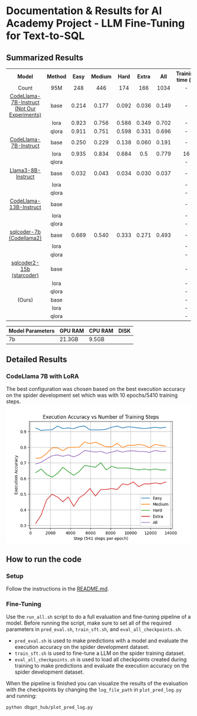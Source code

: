 # Documentation & Results for AI Academy Project - LLM Fine-Tuning for Text-to-SQL

## Summarized Results
<table style="text-align: center;">
  <tr>
    <th style="text-align: center;">Model</th>
    <th>Method</th>
    <th>Easy</th>
    <th>Medium</th>
    <th>Hard</th>
    <th>Extra</th>
    <th>All</th>
    <th>Training time (h)</th>
    <th>Inference time (s)</th>
  </tr>

  <tr>
  <td>Count</td>
    <td>95M</td>
    <td>248</td>
    <td>446</td>
    <td>174</td>
    <td>166</td>
    <td>1034</td>
    <td>-</td>
    <td>-</td>
  </tr>

  <tr>
    <td><a href="https://huggingface.co/codellama/CodeLlama-7b-Instruct-hf">CodeLlama-7B-Instruct (Not Our Experiments)</a></td>
    <td>base</td>
    <td>0.214</td>
    <td>0.177</td>
    <td>0.092</td>
    <td>0.036</td>
    <td>0.149</td>
    <td>-</td>
    <td>-</td>
  </tr>
  <tr>
  <td></td>
    <td>lora</td>
    <td>0.923</td>
    <td>0.756</td>
    <td>0.586</td>
    <td>0.349</td>
    <td>0.702</td>
    <td>-</td>
    <td>-</td>
  </tr>
  <tr>
    <td></td>
    <td>qlora</td>
    <td>0.911</td>
    <td>0.751</td>
    <td>0.598</td>
    <td>0.331</td>
    <td>0.696</td>
    <td>-</td>
    <td>-</td>
  </tr>

  <tr>                                                      
    <td><a href="https://huggingface.co/codellama/CodeLlama-7b-Instruct-hf">CodeLlama-7B-Instruct</a></td>
    <td>base</td>
    <td>0.250 </td>
    <td>0.229</td>
    <td>0.138</td>
    <td>0.060</td>
    <td>0.191 </td>
    <td>-</td>
    <td>-</td>
  </tr>
  <tr>
    <td></td>
    <td>lora</td>
    <td>0.935</td>
    <td>0.834</td>
    <td>0.684</td>
    <td>0.5</td>
    <td>0.779</td>
    <td>16</td>
    <td>-</td>
  </tr>
  <tr>
    <td></td>
    <td>qlora</td>
    <td></td>
    <td></td>
    <td></td>
    <td></td>
    <td></td>
    <td>-</td>
    <td>-</td>
  </tr>

  <tr>                                                      
    <td><a href="https://huggingface.co/meta-llama/Meta-Llama-3-8B-Instruct">Llama3-8B-Instruct</a></td>
    <td>base</td>
    <td>0.032</td>
    <td>0.043</td>
    <td>0.034</td>
    <td>0.030</td>
    <td>0.037</td>
    <td>-</td>
    <td>-</td>
  </tr>
  <tr>
    <td></td>
    <td>lora</td>
    <td></td>
    <td></td>
    <td></td>
    <td></td>
    <td></td>
    <td>-</td>
    <td>-</td>
  </tr>
  <tr>
    <td></td>
    <td>qlora</td>
    <td></td>
    <td></td>
    <td></td>
    <td></td>
    <td></td>
    <td>-</td>
    <td>-</td>
  </tr>

  <tr>                                                      
    <td><a href="https://huggingface.co/meta-llama/CodeLlama-7b-Instruct-hf">CodeLlama-13B-Instruct</a></td>
    <td>base</td>
    <td></td>
    <td></td>
    <td></td>
    <td></td>
    <td></td>
    <td>-</td>
    <td>-</td>
  </tr>
  <tr>
    <td></td>
    <td>lora</td>
    <td></td>
    <td></td>
    <td></td>
    <td></td>
    <td></td>
    <td>-</td>
    <td>-</td>
  </tr>
  <tr>
    <td></td>
    <td>qlora</td>
    <td></td>
    <td></td>
    <td></td>
    <td></td>
    <td></td>
    <td>-</td>
    <td>-</td>
  </tr>

  <tr>
    <td><a href="https://huggingface.co/defog/sqlcoder-7b-2">sqlcoder-7b (Codellama2)</a></td>
    <td>base</td>
    <td>0.669</td>
    <td>0.540</td>
    <td>0.333</td>
    <td>0.271</td>
    <td>0.493</td>
    <td>-</td>
    <td>-</td>
  </tr> 
  <tr>
    <td></td>
    <td>lora</td>
    <td></td>
    <td></td>
    <td></td>
    <td></td>
    <td></td>
    <td>-</td>
    <td>-</td>
  </tr>
  <tr>
    <td></td>
    <td>qlora</td>
    <td></td>
    <td></td>
    <td></td>
    <td></td>
    <td></td>
    <td>-</td>
    <td>-</td>
  </tr>

  <tr>
    <td><a href="https://huggingface.co/defog/sqlcoder2">sqlcoder2-15b (starcoder)</a></td>
    <td>base</td>
    <td></td>
    <td></td>
    <td></td>
    <td></td>
    <td></td>
    <td>-</td>
    <td>-</td>
  </tr> 
  <tr>
    <td></td>
    <td>lora</td>
    <td></td>
    <td></td>
    <td></td>
    <td></td>
    <td></td>
    <td>-</td>
    <td>-</td>
  </tr>
  <tr>
    <td></td>
    <td>qlora</td>
    <td></td>
    <td></td>
    <td></td>
    <td></td>
    <td></td>
    <td>-</td>
    <td>-</td>
  </tr>

  <tr>
    <td>(Ours)</td>
    <td>base</td>
    <td></td>
    <td></td>
    <td></td>
    <td></td>
    <td></td>
    <td>-</td>
    <td>-</td>
  </tr> 
  <tr>
    <td></td>
    <td>lora</td>
    <td></td>
    <td></td>
    <td></td>
    <td></td>
    <td></td>
    <td>-</td>
    <td>-</td>
  </tr>
  <tr>
    <td></td>
    <td>qlora</td>
    <td></td>
    <td></td>
    <td></td>
    <td></td>
    <td></td>
    <td>-</td>
    <td>-</td>
  </tr>
</table>

| Model Parameters | GPU RAM | CPU RAM | DISK   |
| ---------------- | ------- | ------- | ------ |
| 7b               | 21.3GB     | 9.5GB   |  |

## Detailed Results

### CodeLlama 7B with LoRA
The best configuration was chosen based on the best execution accuracy on the spider development set which was with 10 epochs/5410 training steps. 
<img src="dbgpt_hub/output/results_codellama7b-lora.png"
     alt="Results for CodeLlama 7B with LoRA"
     style="display: flex; margin-right: 10px;" />
     

## How to run the code

### Setup
Follow the instructions in the [README.md](https://github.com/ErikLarssonDev/DB-GPT-Hub/blob/main/README.md).

### Fine-Tuning 
Use the `run_all.sh` script to do a full evaluation and fine-tuning pipeline of a model. Before running the script, make sure to set all of the required parameters in `pred_eval.sh`, `train_sft.sh`, and `eval_all_checkpoints.sh`. 

- `pred_eval.sh` is used to make predictions with a model and evaluate the execution accuracy on the spider development dataset.
- `train_sft.sh` is used to fine-tune a LLM on the spider training dataset.
- `eval_all_checkpoints.sh` is used to load all checkpoints created during training to make predictions and evaluate the execution accuracy on the spider development dataset.

When the pipeline is finished you can visualize the results of the evaluation with the checkpoints by changing the `log_file_path` in `plot_pred_log.py` and running:
```bash
python dbgpt_hub/plot_pred_log.py
```

